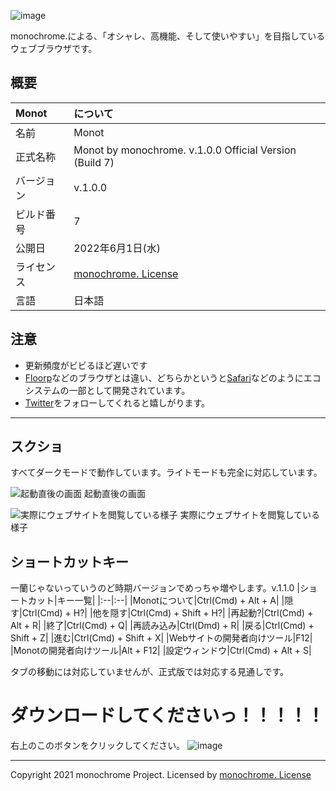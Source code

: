 ![image](https://user-images.githubusercontent.com/69241694/143031805-9e5636a0-e9c7-44ff-b2d5-5f4cf9bed654.png)

monochrome.による、「オシャレ、高機能、そして使いやすい」を目指しているウェブブラウザです。

## 概要
|Monot|について|
|:--|:--|
|名前|Monot|
|正式名称|Monot by monochrome. v.1.0.0 Official Version (Build 7)|
|バージョン|v.1.0.0|
|ビルド番号|7|
|公開日|2022年6月1日(水)|
|ライセンス|[monochrome. License](https://sorakime.github.io/mncr/license)|
|言語|日本語|

## 注意
- 更新頻度がビビるほど遅いです
- [Floorp](https://floorp.ablaze.one)などのブラウザとは違い、どちらかというと[Safari](https://apple.com/jp/safari/)などのようにエコシステムの一部として開発されています。
- [Twitter](https://twitter.com/Sorakime_)をフォローしてくれると嬉しがります。

---

## スクショ
すべてダークモードで動作しています。ライトモードも完全に対応しています。

![起動直後の画面](https://user-images.githubusercontent.com/69241694/143030979-a3d142b6-cbb0-4775-9673-114aa59ec42f.png)
起動直後の画面

![実際にウェブサイトを閲覧している様子](https://user-images.githubusercontent.com/69241694/143031042-9a797fdf-4689-47d2-b0fd-c626f3b9145d.png)
実際にウェブサイトを閲覧している様子


## ショートカットキー
一蘭じゃないっていうのど時期バージョンでめっちゃ増やします。v.1.1.0
|ショートカット|キー一覧|
|:--|:--|
|Monotについて|Ctrl(Cmd) + Alt + A|
|隠す|Ctrl(Cmd) + H?|
|他を隠す|Ctrl(Cmd) + Shift + H?|
|再起動?|Ctrl(Cmd) + Alt + R|
|終了|Ctrl(Cmd) + Q|
|再読み込み|Ctrl(Dmd) + R|
|戻る|Ctrl(Cmd) + Shift + Z|
|進む|Ctrl(Cmd) + Shift + X|
|Webサイトの開発者向けツール|F12|
|Monotの開発者向けツール|Alt + F12|
|設定ウィンドウ|Ctrl(Cmd) + Alt + S|

タブの移動には対応していませんが、正式版では対応する見通しです。

# ダウンロードしてくださいっ！！！！！
右上のこのボタンをクリックしてください。
![image](https://user-images.githubusercontent.com/69241694/132985506-fa49c272-6032-4349-bad9-e97a068aa8fe.png)

---
Copyright 2021 monochrome Project.
Licensed by [monochrome. License](https://sorakime.github.io/mncr/license)
